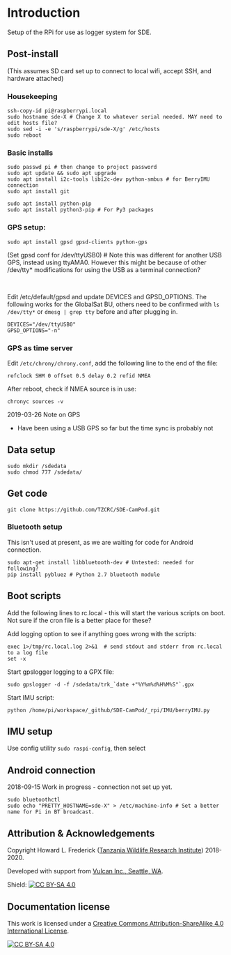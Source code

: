 # Introduction

Setup of the RPi for use as logger system for SDE.

## Post-install

(This assumes SD card set up to connect to local wifi, accept SSH, and hardware attached) 

### Housekeeping

    ssh-copy-id pi@raspberrypi.local
    sudo hostname sde-X # Change X to whatever serial needed. MAY need to edit hosts file?
    sudo sed -i -e 's/raspberrypi/sde-X/g' /etc/hosts 
    sudo reboot

### Basic installs

	sudo passwd pi # then change to project password
	sudo apt update && sudo apt upgrade
	sudo apt install i2c-tools libi2c-dev python-smbus # for BerryIMU connection
	sudo apt install git
	
	sudo apt install python-pip
	sudo apt install python3-pip # For Py3 packages

### GPS setup:	

	sudo apt install gpsd gpsd-clients python-gps

(Set gpsd conf for /dev/ttyUSB0) # Note this was different for another USB GPS, instead using ttyAMA0. However this might be because of other /dev/tty* modifications for using the USB as a terminal connection?

​	

Edit /etc/default/gpsd and update DEVICES and GPSD_OPTIONS. The following works for the GlobalSat BU, others need to be confirmed with `ls /dev/tty*` or `dmesg | grep tty` before and after plugging in.

	DEVICES="/dev/ttyUSB0"
	GPSD_OPTIONS="-n"


### GPS as time server

Edit `/etc/chrony/chrony.conf`, add the following line to the end of the file:

	refclock SHM 0 offset 0.5 delay 0.2 refid NMEA

After reboot, check if NMEA source is in use:

	chronyc sources -v

2019-03-26 Note on GPS

* Have been using a USB GPS so far but the time sync is probably not

## Data setup

	sudo mkdir /sdedata	
	sudo chmod 777 /sdedata/

## Get code

	git clone https://github.com/TZCRC/SDE-CamPod.git

### Bluetooth setup

This isn't used at present, as we are waiting for code for Android connection.	
	
	sudo apt-get install libbluetooth-dev # Untested: needed for following?
	pip install pybluez # Python 2.7 bluetooth module

## Boot scripts

Add the following lines to rc.local - this will start the various scripts on boot. Not sure if the cron file is a better place for these?

Add logging option to see if anything goes wrong with the scripts:

	exec 1>/tmp/rc.local.log 2>&1  # send stdout and stderr from rc.local to a log file
	set -x

Start gpslogger logging to a GPX file:

	sudo gpslogger -d -f /sdedata/trk_`date +"%Y%m%d%H%M%S"`.gpx

Start IMU script:
	
	python /home/pi/workspace/_github/SDE-CamPod/_rpi/IMU/berryIMU.py

## IMU setup

Use config utility `sudo raspi-config`, then select 

## Android connection 

2018-09-15 Work in progress - connection not set up yet.

	sudo bluetoothctl
	sudo echo "PRETTY_HOSTNAME=sde-X" > /etc/machine-info # Set a better name for Pi in BT broadcast.

## Attribution & Acknowledgements

Copyright Howard L. Frederick ([Tanzania Wildlife Research Institute](https://www.tawiri.or.tz)) 2018-2020.

Developed with support from [Vulcan Inc., Seattle, WA](https://www.vulcan.com/). 

Shield: [![CC BY-SA 4.0][cc-by-sa-shield]][cc-by-sa]

## Documentation license

This work is licensed under a
[Creative Commons Attribution-ShareAlike 4.0 International License][cc-by-sa].

[![CC BY-SA 4.0][cc-by-sa-image]][cc-by-sa]

[cc-by-sa]: http://creativecommons.org/licenses/by-sa/4.0/
[cc-by-sa-image]: https://licensebuttons.net/l/by-sa/4.0/88x31.png
[cc-by-sa-shield]: https://img.shields.io/badge/License-CC%20BY--SA%204.0-lightgrey.svg